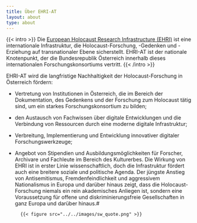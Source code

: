 ```yaml
---
title: Über EHRI-AT 
layout: about
type: about
---
```


{{< intro >}}
Die [European Holocaust Research Infrastructure (EHRI)](https://www.ehri-project.eu) ist eine internationale Infrastruktur, die Holocaust-Forschung, -Gedenken und -Erziehung auf transnationaler Ebene sicherstellt. EHRI-AT ist der nationale Knotenpunkt, der die Bundesrepublik Österreich innerhalb dieses internationalen Forschungskonsortiums vertritt.
{{< /intro >}}

EHRI-AT wird die langfristige Nachhaltigkeit der Holocaust-Forschung in Österreich fördern:
 - Vertretung von Institutionen in Österreich, die im Bereich der Dokumentation, des Gedenkens und der Forschung zum Holocaust tätig sind, um ein starkes Forschungskonsortium zu bilden;
 - den Austausch von Fachwissen über digitale Entwicklungen und die Verbindung von Ressourcen durch eine moderne digitale Infrastruktur;
 - Verbreitung, Implementierung und Entwicklung innovativer digitaler Forschungswerkzeuge;
 - Angebot von Stipendien und Ausbildungsmöglichkeiten für Forscher, Archivare und Fachleute im Bereich des Kulturerbes.
Die Wirkung von EHRI ist in erster Linie wissenschaftlich, doch die Infrastruktur fördert auch eine breitere soziale und politische Agenda. Der jüngste Anstieg von Antisemitismus, Fremdenfeindlichkeit und aggressivem Nationalismus in Europa und darüber hinaus zeigt, dass die Holocaust-Forschung niemals ein rein akademisches Anliegen ist, sondern eine Voraussetzung für offene und diskriminierungsfreie Gesellschaften in ganz Europa und darüber hinaus.#


         {{< figure src="../../images/sw_quote.png" >}}